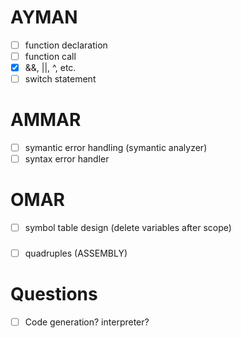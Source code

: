 # AYMAN

- [ ] function declaration
- [ ] function call
- [x] &&, ||, ^, etc.
- [ ] switch statement

# AMMAR

- [ ] symantic error handling (symantic analyzer)
- [ ] syntax error handler

# OMAR

- [ ] symbol table design (delete variables after scope)

###

- [ ] quadruples (ASSEMBLY)

# Questions

- [ ] Code generation? interpreter?
